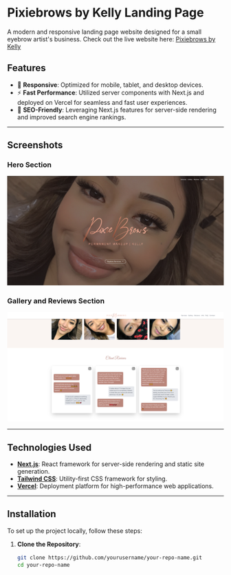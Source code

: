 # Pixiebrows by Kelly Landing Page

A modern and responsive landing page website designed for a small eyebrow artist's business.
Check out the live website here: [Pixiebrows by Kelly](https://your-vercel-deployment-url.vercel.app)

## Features

- 📱 **Responsive**: Optimized for mobile, tablet, and desktop devices.
- ⚡ **Fast Performance**: Utilized server components with Next.js and deployed on Vercel for seamless and fast user experiences.
- 🌟 **SEO-Friendly**: Leveraging Next.js features for server-side rendering and improved search engine rankings.

---

## Screenshots

### Hero Section
![Hero Section](/public/images/repo/site-screenshot-1.png)

### Gallery and Reviews Section
![Gallery and Reviews Section](/public/images/repo/site-screenshot-2.png)

---

## Technologies Used

- **[Next.js](https://nextjs.org/)**: React framework for server-side rendering and static site generation.
- **[Tailwind CSS](https://tailwindcss.com/)**: Utility-first CSS framework for styling.
- **[Vercel](https://vercel.com/)**: Deployment platform for high-performance web applications.

---

## Installation

To set up the project locally, follow these steps:

1. **Clone the Repository**:
   ```bash
   git clone https://github.com/yourusername/your-repo-name.git
   cd your-repo-name